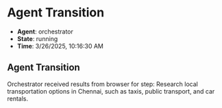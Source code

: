 # Agent Transition

- **Agent**: orchestrator
- **State**: running
- **Time**: 3/26/2025, 10:16:30 AM

## Agent Transition

Orchestrator received results from browser for step: Research local transportation options in Chennai, such as taxis, public transport, and car rentals.

